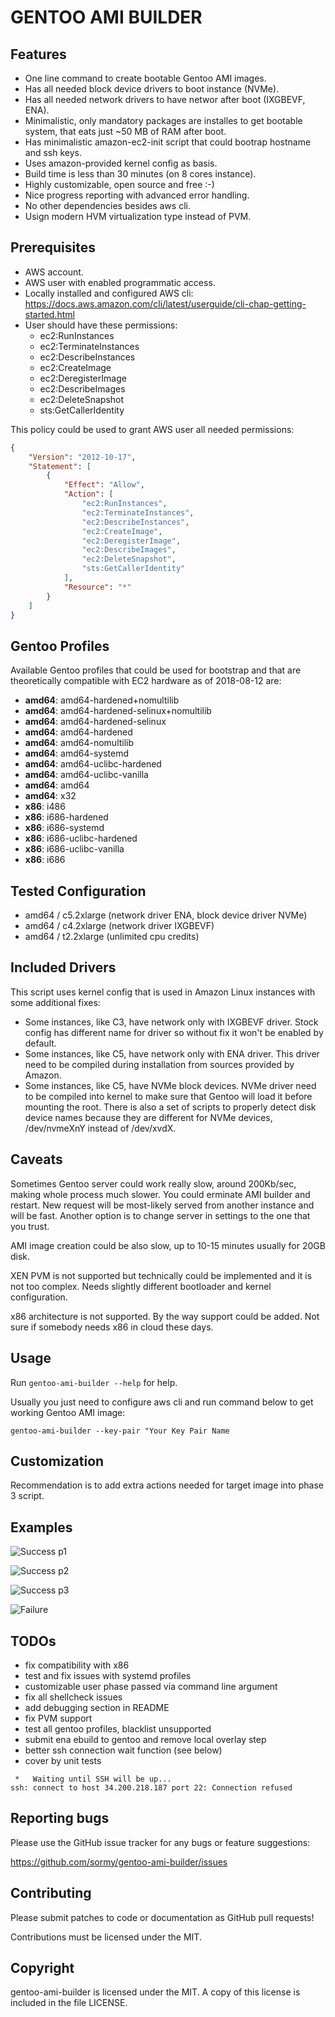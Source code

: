 # GENTOO AMI BUILDER

## Features

- One line command to create bootable Gentoo AMI images.
- Has all needed block device drivers to boot instance (NVMe).
- Has all needed network drivers to have networ after boot (IXGBEVF, ENA).
- Minimalistic, only mandatory packages are installes to get bootable system,
  that eats just ~50 MB of RAM after boot.
- Has minimalistic amazon-ec2-init script that could bootrap hostname and ssh keys.
- Uses amazon-provided kernel config as basis.
- Build time is less than 30 minutes (on 8 cores instance).
- Highly customizable, open source and free :-)
- Nice progress reporting with advanced error handling.
- No other dependencies besides aws cli.
- Usign modern HVM virtualization type instead of PVM.

## Prerequisites

- AWS account.
- AWS user with enabled programmatic access.
- Locally installed and configured AWS cli:
  <https://docs.aws.amazon.com/cli/latest/userguide/cli-chap-getting-started.html>
- User should have these permissions:
  - ec2:RunInstances
  - ec2:TerminateInstances
  - ec2:DescribeInstances
  - ec2:CreateImage
  - ec2:DeregisterImage
  - ec2:DescribeImages
  - ec2:DeleteSnapshot
  - sts:GetCallerIdentity

This policy could be used to grant AWS user all needed permissions:

```json
{
    "Version": "2012-10-17",
    "Statement": [
        {
            "Effect": "Allow",
            "Action": [
                "ec2:RunInstances",
                "ec2:TerminateInstances",
                "ec2:DescribeInstances",
                "ec2:CreateImage",
                "ec2:DeregisterImage",
                "ec2:DescribeImages",
                "ec2:DeleteSnapshot",
                "sts:GetCallerIdentity"
            ],
            "Resource": "*"
        }
    ]
}
```

## Gentoo Profiles

Available Gentoo profiles that could be used for bootstrap and that are
theoretically compatible with EC2 hardware as of 2018-08-12 are:

- **amd64**: amd64-hardened+nomultilib
- **amd64**: amd64-hardened-selinux+nomultilib
- **amd64**: amd64-hardened-selinux
- **amd64**: amd64-hardened
- **amd64**: amd64-nomultilib
- **amd64**: amd64-systemd
- **amd64**: amd64-uclibc-hardened
- **amd64**: amd64-uclibc-vanilla
- **amd64**: amd64
- **amd64**: x32
- **x86**: i486
- **x86**: i686-hardened
- **x86**: i686-systemd
- **x86**: i686-uclibc-hardened
- **x86**: i686-uclibc-vanilla
- **x86**: i686

## Tested Configuration

- amd64 / c5.2xlarge (network driver ENA, block device driver NVMe)
- amd64 / c4.2xlarge (network driver IXGBEVF)
- amd64 / t2.2xlarge (unlimited cpu credits)

## Included Drivers

This script uses kernel config that is used in Amazon Linux instances with some
additional fixes:

- Some instances, like C3, have network only with IXGBEVF driver. Stock config
  has different name for driver so without fix it won't be enabled by default.
- Some instances, like C5, have network only with ENA driver. This driver need
  to be compiled during installation from sources provided by Amazon.
- Some instances, like C5, have NVMe block devices. NVMe driver need to be
  compiled into kernel to make sure that Gentoo will load it before mounting
  the root. There is also a set of scripts to properly detect disk device names
  because they are different for NVMe devices, /dev/nvmeXnY instead of /dev/xvdX.

## Caveats

Sometimes Gentoo server could work really slow, around 200Kb/sec, making whole
process much slower. You could erminate AMI builder and restart. New request
will be most-likely served from another instance and will be fast. Another
option is to change server in settings to the one that you trust.

AMI image creation could be also slow, up to 10-15 minutes usually for 20GB disk.

XEN PVM is not supported but technically could be implemented and it is not too
complex. Needs slightly different bootloader and kernel configuration.

x86 architecture is not supported. By the way support could be added. Not sure
if somebody needs x86 in cloud these days.

## Usage

Run `gentoo-ami-builder --help` for help.

Usually you just need to configure aws cli and run command below to get working
Gentoo AMI image:

```shell
gentoo-ami-builder --key-pair "Your Key Pair Name
```

## Customization

Recommendation is to add extra actions needed for target image into phase 3 script.

## Examples

![Success p1](/screenshots/gentoo-amd64-c5-p1.png?raw=true)

![Success p2](/screenshots/gentoo-amd64-c5-p2.png?raw=true)

![Success p3](/screenshots/gentoo-amd64-c5-p3.png?raw=true)

![Failure](/screenshots/gentoo-x86-genkernel-error.png?raw=true)

## TODOs

- fix compatibility with x86
- test and fix issues with systemd profiles
- customizable user phase passed via command line argument
- fix all shellcheck issues
- add debugging section in README
- fix PVM support
- test all gentoo profiles, blacklist unsupported
- submit ena ebuild to gentoo and remove local overlay step
- better ssh connection wait function (see below)
- cover by unit tests

```shell
 *   Waiting until SSH will be up...
ssh: connect to host 34.200.218.187 port 22: Connection refused
```

## Reporting bugs

Please use the GitHub issue tracker for any bugs or feature suggestions:

<https://github.com/sormy/gentoo-ami-builder/issues>

## Contributing

Please submit patches to code or documentation as GitHub pull requests!

Contributions must be licensed under the MIT.

## Copyright

gentoo-ami-builder is licensed under the MIT. A copy of this license is included in the file LICENSE.
